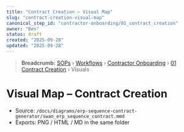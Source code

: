 ```yaml
---
title: "Contract Creation – Visual Map"
slug: "contract-creation-visual-map"
canonical_step_id: "contractor-onboarding/01_contract_creation"
owner: "Ben"
status: draft
created: "2025-09-28"
updated: "2025-09-28"
---
```


> **Breadcrumb:** [SOPs](/docs/sop/README.md) › [Workflows](/docs/sop/workflow/README.md) › [Contractor Onboarding](../) › [01 Contract Creation](../01_contract_creation/README.md) › Visuals


# Visual Map – Contract Creation

- Source: `/docs/diagrams/erp-sequence-contract-generator/swan_erp_sequence_contract.mmd`
- Exports: PNG / HTML / MD in the same folder
